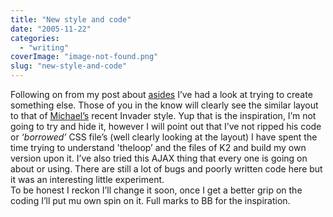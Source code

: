```yaml
---
title: "New style and code"
date: "2005-11-22"
categories: 
  - "writing"
coverImage: "image-not-found.png"
slug: "new-style-and-code"
---
```


Following on from my post about [asides](http://www.shibbyonline.co.uk/2005/10/24/asides/) I’ve had a look at trying to create something else. Those of you in the know will clearly see the similar layout to that of [Michael’s](http://binarybonsai.com) recent Invader style. Yup that is the inspiration, I’m not going to try and hide it, however I will point out that I’ve not ripped his code or _‘borrowed’_ CSS file’s (well clearly looking at the layout) I have spent the time trying to understand 'theloop’ and the files of K2 and build my own version upon it. I’ve also tried this AJAX thing that every one is going on about or using. There are still a lot of bugs and poorly written code here but it was an interesting little experiment.  
To be honest I reckon I’ll change it soon, once I get a better grip on the coding I’ll put mu own spin on it. Full marks to BB for the inspiration.
